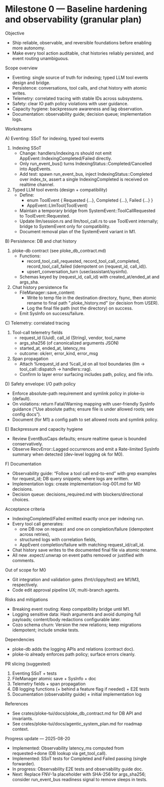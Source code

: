 # Milestone 0 — Baseline hardening and observability (granular plan)

Objective
- Ship reliable, observable, and reversible foundations before enabling more autonomy.
- Make every tool action auditable, chat histories reliably persisted, and event routing unambiguous.

Scope overview
- Eventing: single source of truth for indexing; typed LLM tool events design and bridge.
- Persistence: conversations, tool calls, and chat history with atomic writes.
- Telemetry: correlated tracing with stable IDs across subsystems.
- Safety: clear IO path policy violations with user guidance.
- Capacity hygiene: backpressure awareness and lag observation.
- Documentation: observability guide; decision queue; implementation logs.

Workstreams

A) Eventing: SSoT for indexing, typed tool events
1. Indexing SSoT
   - Change: handlers/indexing.rs should not emit AppEvent::IndexingCompleted/Failed directly.
   - Only run_event_bus() turns IndexingStatus::Completed/Cancelled into AppEvents.
   - Add test: spawn run_event_bus, inject IndexingStatus::Completed over index_tx, assert a single IndexingCompleted is received on realtime channel.
2. Typed LLM tool events (design + compatibility)
   - Define:
     - enum ToolEvent { Requested {…}, Completed {…}, Failed {…} }
     - AppEvent::LlmTool(ToolEvent)
   - Maintain a temporary bridge from SystemEvent::ToolCallRequested to ToolEvent::Requested.
   - Update llm/session.rs and llm/tool_call.rs to use ToolEvent internally; bridge to SystemEvent only for compatibility.
   - Document removal plan of the SystemEvent variant in M1.

B) Persistence: DB and chat history
1. ploke-db contract (see ploke_db_contract.md)
   - Functions:
     - record_tool_call_requested, record_tool_call_completed, record_tool_call_failed (idempotent on (request_id, call_id)).
     - upsert_conversation_turn (user/assistant/sysinfo).
   - Schemas keyed by (request_id, call_id) with created_at/ended_at and args_sha.
2. Chat history persistence fix
   - FileManager::save_content:
     - Write to temp file in the destination directory, fsync, then atomic rename to final path ".ploke_history.md" (or decision from USER).
     - Log the final file path (not the directory) on success.
   - Emit SysInfo on success/failure.

C) Telemetry: correlated tracing
1. Tool-call telemetry fields
   - request_id (Uuid), call_id (String), vendor, tool_name
   - args_sha256 (of canonicalized arguments JSON)
   - started_at, ended_at, latency_ms
   - outcome: ok/err, error_kind, error_msg
2. Span propagation
   - Attach %request_id and %call_id on all tool boundaries (llm → tool_call::dispatch → handlers::rag).
   - Confirm Io layer error surfacing includes path, policy, and file info.

D) Safety envelope: I/O path policy
- Enforce absolute-path requirement and symlink policy in ploke-io (default).
- On violations: return Fatal/Warning mapping with user-friendly SysInfo guidance (“Use absolute paths; ensure file is under allowed roots; see config docs”).
- Document (for M1) a config path to set allowed roots and symlink policy.

E) Backpressure and capacity hygiene
- Review EventBusCaps defaults; ensure realtime queue is bounded conservatively.
- Observe RecvError::Lagged occurrences and emit a Rate-limited SysInfo summary when detected (dev-level logging ok for M0).

F) Documentation
- Observability guide: “Follow a tool call end-to-end” with grep examples for request_id; DB query snippets; where logs are written.
- Implementation logs: create implementation-log-001.md for M0 decisions.
- Decision queue: decisions_required.md with blockers/directional choices.

Acceptance criteria
- IndexingCompleted/Failed emitted exactly once per indexing run.
- Every tool call generates:
  - one DB row on request and one on completion/failure (idempotent across retries),
  - structured logs with correlation fields,
  - AppEvent completion/failure with matching request_id/call_id.
- Chat history save writes to the documented final file via atomic rename.
- All new .expect/.unwrap on event paths removed or justified with comments.

Out of scope for M0
- Git integration and validation gates (fmt/clippy/test) are M1/M3, respectively.
- Code edit approval pipeline UX; multi-branch agents.

Risks and mitigations
- Breaking event routing: Keep compatibility bridge until M1.
- Logging sensitive data: Hash arguments and avoid dumping full payloads; content/body redactions configurable later.
- Cozo schema churn: Version the new relations; keep migrations idempotent; include smoke tests.

Dependencies
- ploke-db adds the logging APIs and relations (contract doc).
- ploke-io already enforces path policy; surface errors cleanly.

PR slicing (suggested)
1) Eventing SSoT + tests
2) FileManager atomic save + SysInfo + doc
3) Telemetry fields + span propagation
4) DB logging functions (+ behind a feature flag if needed) + E2E tests
5) Documentation (observability guide) + initial implementation log

References
- See crates/ploke-tui/docs/ploke_db_contract.md for DB API and invariants.
- See crates/ploke-tui/docs/agentic_system_plan.md for roadmap context.

Progress update — 2025-08-20
- Implemented: Observability latency_ms computed from requested→done (DB lookup via get_tool_call).
- Implemented: SSoT tests for Completed and Failed passing (single forwarder).
- In progress: Observability E2E tests and observability guide doc.
- Next: Replace FNV-1a placeholder with SHA-256 for args_sha256; consider run_event_bus readiness signal to remove sleeps in tests.
